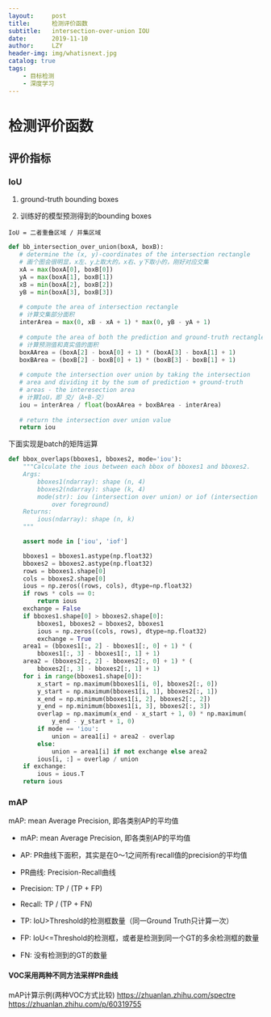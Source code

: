 ```yaml
---
layout:     post
title:      检测评价函数
subtitle:   intersection-over-union IOU
date:       2019-11-10
author:     LZY
header-img: img/whatisnext.jpg
catalog: true
tags:
    - 目标检测
    - 深度学习
---
```



# 检测评价函数


## 评价指标

### IoU

1. ground-truth bounding boxes

2. 训练好的模型预测得到的bounding boxes

`IoU = 二者重叠区域 / 并集区域`


```python
def bb_intersection_over_union(boxA, boxB):
   # determine the (x, y)-coordinates of the intersection rectangle
   # 画个图会很明显，x左、y上取大的，x右、y下取小的，刚好对应交集
   xA = max(boxA[0], boxB[0])
   yA = max(boxA[1], boxB[1])
   xB = min(boxA[2], boxB[2])
   yB = min(boxA[3], boxB[3])
 ​
   # compute the area of intersection rectangle
   # 计算交集部分面积
   interArea = max(0, xB - xA + 1) * max(0, yB - yA + 1)
 ​
   # compute the area of both the prediction and ground-truth rectangles
   # 计算预测值和真实值的面积
   boxAArea = (boxA[2] - boxA[0] + 1) * (boxA[3] - boxA[1] + 1)
   boxBArea = (boxB[2] - boxB[0] + 1) * (boxB[3] - boxB[1] + 1)
 ​
   # compute the intersection over union by taking the intersection
   # area and dividing it by the sum of prediction + ground-truth
   # areas - the interesection area
   # 计算IoU，即 交/（A+B-交）
   iou = interArea / float(boxAArea + boxBArea - interArea)
 ​
   # return the intersection over union value
   return iou
```

下面实现是batch的矩阵运算



```python
def bbox_overlaps(bboxes1, bboxes2, mode='iou'):
    """Calculate the ious between each bbox of bboxes1 and bboxes2.
    Args:
        bboxes1(ndarray): shape (n, 4)
        bboxes2(ndarray): shape (k, 4)
        mode(str): iou (intersection over union) or iof (intersection
            over foreground)
    Returns:
        ious(ndarray): shape (n, k)
    """

    assert mode in ['iou', 'iof']

    bboxes1 = bboxes1.astype(np.float32)
    bboxes2 = bboxes2.astype(np.float32)
    rows = bboxes1.shape[0]
    cols = bboxes2.shape[0]
    ious = np.zeros((rows, cols), dtype=np.float32)
    if rows * cols == 0:
        return ious
    exchange = False
    if bboxes1.shape[0] > bboxes2.shape[0]:
        bboxes1, bboxes2 = bboxes2, bboxes1
        ious = np.zeros((cols, rows), dtype=np.float32)
        exchange = True
    area1 = (bboxes1[:, 2] - bboxes1[:, 0] + 1) * (
        bboxes1[:, 3] - bboxes1[:, 1] + 1)
    area2 = (bboxes2[:, 2] - bboxes2[:, 0] + 1) * (
        bboxes2[:, 3] - bboxes2[:, 1] + 1)
    for i in range(bboxes1.shape[0]):
        x_start = np.maximum(bboxes1[i, 0], bboxes2[:, 0])
        y_start = np.maximum(bboxes1[i, 1], bboxes2[:, 1])
        x_end = np.minimum(bboxes1[i, 2], bboxes2[:, 2])
        y_end = np.minimum(bboxes1[i, 3], bboxes2[:, 3])
        overlap = np.maximum(x_end - x_start + 1, 0) * np.maximum(
            y_end - y_start + 1, 0)
        if mode == 'iou':
            union = area1[i] + area2 - overlap
        else:
            union = area1[i] if not exchange else area2
        ious[i, :] = overlap / union
    if exchange:
        ious = ious.T
    return ious
```

### mAP

mAP: mean Average Precision, 即各类别AP的平均值

- mAP: mean Average Precision, 即各类别AP的平均值

- AP: PR曲线下面积，其实是在0～1之间所有recall值的precision的平均值

- PR曲线: Precision-Recall曲线

- Precision: TP / (TP + FP)

- Recall: TP / (TP + FN)

- TP: IoU>Threshold的检测框数量（同一Ground Truth只计算一次）

- FP: IoU<=Threshold的检测框，或者是检测到同一个GT的多余检测框的数量

- FN: 没有检测到的GT的数量

#### VOC采用两种不同方法采样PR曲线

mAP计算示例(两种VOC方式比较)
https://zhuanlan.zhihu.com/spectre
https://zhuanlan.zhihu.com/p/60319755

